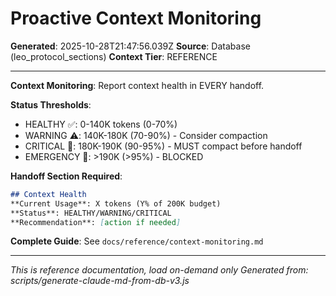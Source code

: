 # Proactive Context Monitoring

**Generated**: 2025-10-28T21:47:56.039Z
**Source**: Database (leo_protocol_sections)
**Context Tier**: REFERENCE

---

**Context Monitoring**: Report context health in EVERY handoff.

**Status Thresholds**:
- HEALTHY ✅: 0-140K tokens (0-70%)
- WARNING ⚠️: 140K-180K (70-90%) - Consider compaction
- CRITICAL 🔴: 180K-190K (90-95%) - MUST compact before handoff
- EMERGENCY 🚨: >190K (>95%) - BLOCKED

**Handoff Section Required**:
```markdown
## Context Health
**Current Usage**: X tokens (Y% of 200K budget)
**Status**: HEALTHY/WARNING/CRITICAL
**Recommendation**: [action if needed]
```

**Complete Guide**: See `docs/reference/context-monitoring.md`

---

*This is reference documentation, load on-demand only*
*Generated from: scripts/generate-claude-md-from-db-v3.js*
